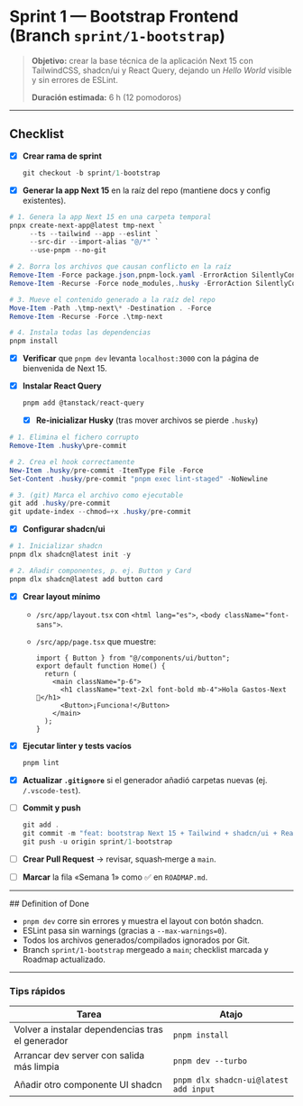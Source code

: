 # Sprint 1 — Bootstrap Frontend (Branch `sprint/1-bootstrap`)

> **Objetivo:** crear la base técnica de la aplicación Next 15 con TailwindCSS, shadcn/ui y React Query, dejando un _Hello World_ visible y sin errores de ESLint.
>
> **Duración estimada:** 6 h (12 pomodoros)

---

## Checklist

- [x] **Crear rama de sprint**

  ```powershell
  git checkout -b sprint/1-bootstrap
  ```

- [x] **Generar la app Next 15** en la raíz del repo (mantiene docs y config existentes).

```powershell
# 1. Genera la app Next 15 en una carpeta temporal
pnpx create-next-app@latest tmp-next `
     --ts --tailwind --app --eslint `
     --src-dir --import-alias "@/*" `
     --use-pnpm --no-git

# 2. Borra los archivos que causan conflicto en la raíz
Remove-Item -Force package.json,pnpm-lock.yaml -ErrorAction SilentlyContinue
Remove-Item -Recurse -Force node_modules,.husky -ErrorAction SilentlyContinue

# 3. Mueve el contenido generado a la raíz del repo
Move-Item -Path .\tmp-next\* -Destination . -Force
Remove-Item -Recurse -Force .\tmp-next

# 4. Instala todas las dependencias
pnpm install
```

- [x] **Verificar** que `pnpm dev` levanta `localhost:3000` con la página de bienvenida de Next 15.

- [x] **Instalar React Query**

  ```powershell
  pnpm add @tanstack/react-query
  ```

  - [x] **Re-inicializar Husky** (tras mover archivos se pierde `.husky`)
```powershell
# 1. Elimina el fichero corrupto
Remove-Item .husky\pre-commit

# 2. Crea el hook correctamente
New-Item .husky/pre-commit -ItemType File -Force
Set-Content .husky/pre-commit "pnpm exec lint-staged" -NoNewline

# 3. (git) Marca el archivo como ejecutable
git add .husky/pre-commit
git update-index --chmod=+x .husky/pre-commit
````

- [x] **Configurar shadcn/ui**

````powershell
# 1. Inicializar shadcn
pnpm dlx shadcn@latest init -y

# 2. Añadir componentes, p. ej. Button y Card
pnpm dlx shadcn@latest add button card
````

- [x] **Crear layout mínimo**

  - `/src/app/layout.tsx` con `<html lang="es">`, `<body className="font-sans">`.
  - `/src/app/page.tsx` que muestre:

    ```tsx
    import { Button } from "@/components/ui/button";
    export default function Home() {
      return (
        <main className="p-6">
          <h1 className="text-2xl font-bold mb-4">Hola Gastos‑Next 👋</h1>
          <Button>¡Funciona!</Button>
        </main>
      );
    }
    ```

- [x] **Ejecutar linter y tests vacíos**

  ```powershell
  pnpm lint
  ```

- [x] **Actualizar `.gitignore`** si el generador añadió carpetas nuevas (ej. `/.vscode-test`).

- [ ] **Commit y push**

  ```powershell
  git add .
  git commit -m "feat: bootstrap Next 15 + Tailwind + shadcn/ui + React Query"
  git push -u origin sprint/1-bootstrap
  ```

- [ ] **Crear Pull Request** → revisar, squash‑merge a `main`.

- [ ] **Marcar** la fila «Semana 1» como ✅ en `ROADMAP.md`.

---

\## Definition of Done

- `pnpm dev` corre sin errores y muestra el layout con botón shadcn.
- ESLint pasa sin warnings (gracias a `--max-warnings=0`).
- Todos los archivos generados/compilados ignorados por Git.
- Branch `sprint/1-bootstrap` mergeado a `main`; checklist marcada y Roadmap actualizado.

---

### Tips rápidos

| Tarea                                            | Atajo                                 |
| ------------------------------------------------ | ------------------------------------- |
| Volver a instalar dependencias tras el generador | `pnpm install`                        |
| Arrancar dev server con salida más limpia        | `pnpm dev --turbo`                    |
| Añadir otro componente UI shadcn                 | `pnpm dlx shadcn-ui@latest add input` |
